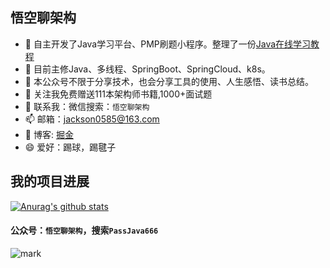 ## 悟空聊架构
- 🔭 自主开发了Java学习平台、PMP刷题小程序。整理了一份[Java在线学习教程](http://jayh2018.gitee.io/passjava-learning/#/README)
- 🌱 目前主修Java、多线程、SpringBoot、SpringCloud、k8s。
- 👯 本公众号不限于分享技术，也会分享工具的使用、人生感悟、读书总结。
- 🤔 关注我免费赠送111本架构师书籍,1000+面试题
- 💬 联系我：微信搜索：`悟空聊架构`
- 📫 邮箱：jackson0585@163.com
- 🚀 博客: [掘金](https://juejin.im/user/3773179639893229)
- 😄 爱好：踢球，踢毽子

## 我的项目进展
[![Anurag's github stats](https://github-readme-stats.vercel.app/api?username=jackson0714)](https://github.com/jackson0714/github-readme-stats)

#### 公众号：`悟空聊架构`，搜索`PassJava666`
![mark](http://cdn.jayh.club/blog/20200821/K75cFsVS4EbR.jpg?imageslim)
